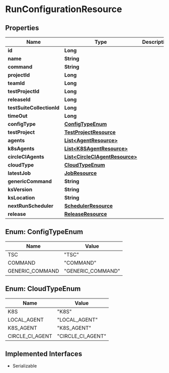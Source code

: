 

# RunConfigurationResource

## Properties

Name | Type | Description | Notes
------------ | ------------- | ------------- | -------------
**id** | **Long** |  |  [optional]
**name** | **String** |  |  [optional]
**command** | **String** |  |  [optional]
**projectId** | **Long** |  |  [optional]
**teamId** | **Long** |  |  [optional]
**testProjectId** | **Long** |  |  [optional]
**releaseId** | **Long** |  |  [optional]
**testSuiteCollectionId** | **Long** |  |  [optional]
**timeOut** | **Long** |  |  [optional]
**configType** | [**ConfigTypeEnum**](#ConfigTypeEnum) |  |  [optional]
**testProject** | [**TestProjectResource**](TestProjectResource.md) |  |  [optional]
**agents** | [**List&lt;AgentResource&gt;**](AgentResource.md) |  |  [optional]
**k8sAgents** | [**List&lt;K8SAgentResource&gt;**](K8SAgentResource.md) |  |  [optional]
**circleCIAgents** | [**List&lt;CircleCIAgentResource&gt;**](CircleCIAgentResource.md) |  |  [optional]
**cloudType** | [**CloudTypeEnum**](#CloudTypeEnum) |  |  [optional]
**latestJob** | [**JobResource**](JobResource.md) |  |  [optional]
**genericCommand** | **String** |  |  [optional]
**ksVersion** | **String** |  |  [optional]
**ksLocation** | **String** |  |  [optional]
**nextRunScheduler** | [**SchedulerResource**](SchedulerResource.md) |  |  [optional]
**release** | [**ReleaseResource**](ReleaseResource.md) |  |  [optional]



## Enum: ConfigTypeEnum

Name | Value
---- | -----
TSC | &quot;TSC&quot;
COMMAND | &quot;COMMAND&quot;
GENERIC_COMMAND | &quot;GENERIC_COMMAND&quot;



## Enum: CloudTypeEnum

Name | Value
---- | -----
K8S | &quot;K8S&quot;
LOCAL_AGENT | &quot;LOCAL_AGENT&quot;
K8S_AGENT | &quot;K8S_AGENT&quot;
CIRCLE_CI_AGENT | &quot;CIRCLE_CI_AGENT&quot;


## Implemented Interfaces

* Serializable


